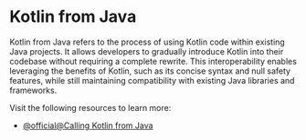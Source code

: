 # Kotlin from Java

Kotlin from Java refers to the process of using Kotlin code within existing Java projects. It allows developers to gradually introduce Kotlin into their codebase without requiring a complete rewrite. This interoperability enables leveraging the benefits of Kotlin, such as its concise syntax and null safety features, while still maintaining compatibility with existing Java libraries and frameworks.

Visit the following resources to learn more:

- [@official@Calling Kotlin from Java](https://kotlinlang.org/docs/java-to-kotlin-interop.html)